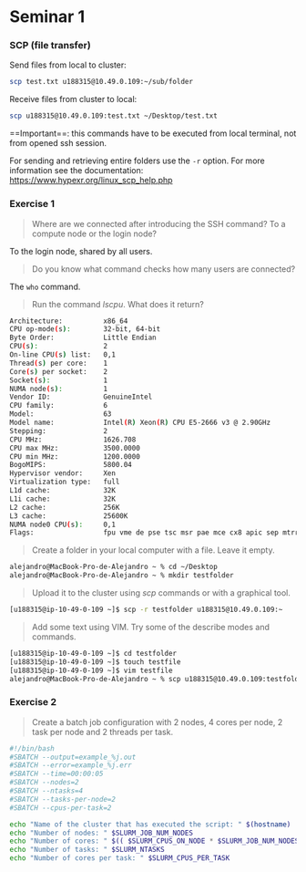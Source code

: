 # Seminar 1

### SCP (file transfer)

Send files from local to cluster:

```bash
scp test.txt u188315@10.49.0.109:~/sub/folder
```

Receive files from cluster to local:

```bash
scp u188315@10.49.0.109:test.txt ~/Desktop/test.txt
```

==Important==: this commands have to be executed from local terminal, not from opened ssh session.

For sending and retrieving entire folders use the `-r` option. For more information see the documentation: https://www.hypexr.org/linux_scp_help.php



### Exercise 1

> Where are we connected after introducing the SSH command? To a compute node or the login node?

To the login node, shared by all users.

> Do you know what command checks how many users are connected?

The `who` command.

> Run the command *lscpu*. What does it return?

```bash
Architecture:          x86_64
CPU op-mode(s):        32-bit, 64-bit
Byte Order:            Little Endian
CPU(s):                2
On-line CPU(s) list:   0,1
Thread(s) per core:    1
Core(s) per socket:    2
Socket(s):             1
NUMA node(s):          1
Vendor ID:             GenuineIntel
CPU family:            6
Model:                 63
Model name:            Intel(R) Xeon(R) CPU E5-2666 v3 @ 2.90GHz
Stepping:              2
CPU MHz:               1626.708
CPU max MHz:           3500.0000
CPU min MHz:           1200.0000
BogoMIPS:              5800.04
Hypervisor vendor:     Xen
Virtualization type:   full
L1d cache:             32K
L1i cache:             32K
L2 cache:              256K
L3 cache:              25600K
NUMA node0 CPU(s):     0,1
Flags:                 fpu vme de pse tsc msr pae mce cx8 apic sep mtrr pge mca cmov pat pse36 clflush acpi mmx fxsr sse sse2 ss ht syscall nx pdpe1gb rdtscp lm constant_tsc rep_good nopl xtopology cpuid aperfmperf pni pclmulqdq ssse3 fma cx16 pcid sse4_1 sse4_2 x2apic movbe popcnt tsc_deadline_timer aes xsave avx f16c rdrand hypervisor lahf_lm abm cpuid_fault epb invpcid_single pti ssbd ibrs ibpb stibp fsgsbase tsc_adjust bmi1 avx2 smep bmi2 erms invpcid xsaveopt dtherm ida arat pln pts md_clear flush_l1d
```

> Create a folder in your local computer with a file. Leave it empty.

```bash
alejandro@MacBook-Pro-de-Alejandro ~ % cd ~/Desktop
alejandro@MacBook-Pro-de-Alejandro ~ % mkdir testfolder
```

> Upload it to the cluster using *scp* commands or with a graphical tool.

```bash
[u188315@ip-10-49-0-109 ~]$ scp -r testfolder u188315@10.49.0.109:~
```

> Add some text using VIM. Try some of the describe modes and commands.

```bash
[u188315@ip-10-49-0-109 ~]$ cd testfolder
[u188315@ip-10-49-0-109 ~]$ touch testfile
[u188315@ip-10-49-0-109 ~]$ vim testfile
alejandro@MacBook-Pro-de-Alejandro ~ % scp u188315@10.49.0.109:testfolder/testfile ~/Desktop/testfolder/testfile
```



### Exercise 2

> Create a batch job configuration with 2 nodes, 4 cores per node, 2 task per node and 2 threads per task.

```bash
#!/bin/bash
#SBATCH --output=example_%j.out
#SBATCH --error=example_%j.err
#SBATCH --time=00:00:05
#SBATCH --nodes=2
#SBATCH --ntasks=4
#SBATCH --tasks-per-node=2
#SBATCH --cpus-per-task=2

echo "Name of the cluster that has executed the script: " $(hostname)
echo "Number of nodes: " $SLURM_JOB_NUM_NODES
echo "Number of cores: " $(( $SLURM_CPUS_ON_NODE * $SLURM_JOB_NUM_NODES ))
echo "Number of tasks: " $SLURM_NTASKS
echo "Number of cores per task: " $SLURM_CPUS_PER_TASK
```

